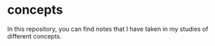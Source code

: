 # concepts
In this repository, you can find notes that I have taken in my studies of different concepts.
